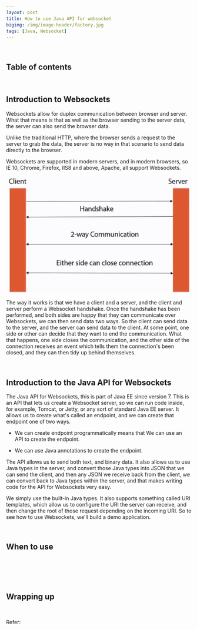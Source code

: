 ```yaml
---
layout: post
title: How to use Java API for websocket
bigimg: /img/image-header/factory.jpg
tags: [Java, Websocket]
---
```




<br>

## Table of contents





<br>

## Introduction to Websockets

Websockets allow for duplex communication between browser and server. What that means is that as well as the browser sending to the server data, the server can also send the browser data.

Unlike the traditional HTTP, where the browser sends a request to the server to grab the data, the server is no way in that scenario to send data directly to the browser.

Websockets are supported in modern servers, and in modern browsers, so IE 10, Chrome, Firefox, IIS8 and above, Apache, all support Websockets.

![](../img/Websocket/connection-websockets.png)

The way it works is that we have a client and a server, and the client and server perform a Websocket handshake. Once the handshake has been performed, and both sides are happy that they can communicate over Websockets, we can then send data two ways. So the client can send data to the server, and the server can send data to the client. At some point, one side or other can decide that they want to end the communication. What that happens, one side closes the communication, and the other side of the connection receives an event which tells them the connection's been closed, and they can then tidy up behind themselves.

<br>

## Introduction to the Java API for Websockets

The Java API for Websockets, this is part of Java EE since version 7. This is an API that lets us create a Websocket server, so we can run code inside, for example, Tomcat, or Jetty, or any sort of standard Java EE server. It allows us to create what's called an endpoint, and we can create that endpoint one of two ways.
- We can create endpoint programmatically means that We can use an API to create the endpoint.

- We can use Java annotations to create the endpoint.

The API allows us to send both text, and binary data. It also allows us to use Java types in the server, and convert those Java types into JSON that we can send the client, and then any JSON we receive back from the client, we can convert back to Java types within the server, and that makes writing code for the API for Websockets very easy.

We simply use the built-in Java types. It also supports something called URI templates, which allow us to configure the URI the server can receive, and then change the root of those request depending on the incoming URI. So to see how to use Websockets, we'll build a demo application.



<br>

## When to use






<br>

## 



<br>

## Wrapping up








<br>

Refer:

